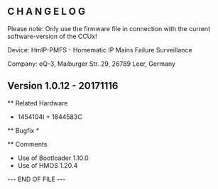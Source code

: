 C H A N G E L O G
-----------------

Please note: Only use the firmware file in connection with the current software-version
of the CCUx!

Device: HmIP-PMFS - Homematic IP Mains Failure Surveillance

Company: eQ-3, Maiburger Str. 29, 26789 Leer, Germany



Version 1.0.12 - 20171116
--------------------------------------------------------------

** Related Hardware
   * 1454104I + 1844583C

** Bugfix
   * 

** Comments 
   * Use of Bootloader 1.10.0
   * Use of HMOS 1.20.4
	 
	 
--- END OF FILE ---